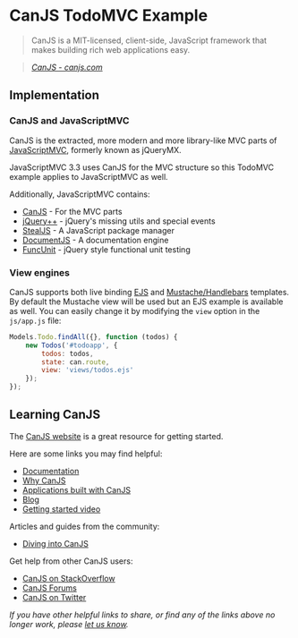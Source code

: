 # CanJS TodoMVC Example

> CanJS is a MIT-licensed, client-side, JavaScript framework that makes building rich web applications easy.

> _[CanJS - canjs.com](http://canjs.com)_


## Implementation

### CanJS and JavaScriptMVC

CanJS is the extracted, more modern and more library-like MVC parts of [JavaScriptMVC](http://javascriptmvc.com), formerly known as jQueryMX.

JavaScriptMVC 3.3 uses CanJS for the MVC structure so this TodoMVC example applies to JavaScriptMVC as well.

Additionally, JavaScriptMVC contains:

- [CanJS](http://canjs.com) - For the MVC parts
- [jQuery++](http://jquerypp.com) - jQuery's missing utils and special events
- [StealJS](http://javascriptmvc.com/docs.html#!stealjs) - A JavaScript package manager
- [DocumentJS](http://javascriptmvc.com/docs.html#!DocumentJS) - A documentation engine
- [FuncUnit](http://funcunit.com) - jQuery style functional unit testing


### View engines

CanJS supports both live binding [EJS](http://canjs.us/#can_ejs) and [Mustache/Handlebars](http://canjs.us/#can_mustache)
templates. By default the Mustache view will be used but an EJS example is available as well.
You can easily change it by modifying the `view` option in the `js/app.js` file:

```js
Models.Todo.findAll({}, function (todos) {
	new Todos('#todoapp', {
		todos: todos,
		state: can.route,
		view: 'views/todos.ejs'
	});
});
```


## Learning CanJS

The [CanJS website](http://canjs.com) is a great resource for getting started.

Here are some links you may find helpful:

* [Documentation](http://donejs.com/docs.html#!canjs)
* [Why CanJS](http://canjs.com/#why_canjs)
* [Applications built with CanJS](http://canjs.com/#examples)
* [Blog](http://bitovi.com/blog/tag/canjs)
* [Getting started video](http://www.youtube.com/watch?v=GdT4Oq6ZQ68)

Articles and guides from the community:

* [Diving into CanJS](http://net.tutsplus.com/tutorials/javascript-ajax/diving-into-canjs)

Get help from other CanJS users:

* [CanJS on StackOverflow](http://stackoverflow.com/questions/tagged/canjs)
* [CanJS Forums](http://forum.javascriptmvc.com/#Forum/canjs)
* [CanJS on Twitter](http://twitter.com/canjs)

_If you have other helpful links to share, or find any of the links above no longer work, please [let us know](https://github.com/addyosmani/todomvc/issues)._
